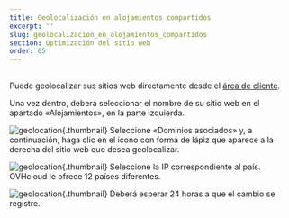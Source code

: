```yaml
---
title: Geolocalización en alojamientos compartidos
excerpt: ''
slug: geolocalizacion_en_alojamientos_compartidos
section: Optimización del sitio web
order: 05
---
```



## 
Puede geolocalizar sus sitios web directamente desde el [área de cliente](https://www.ovh.com/auth/?action=gotomanager&from=https://www.ovh.es/&ovhSubsidiary=es).

Una vez dentro, deberá seleccionar el nombre de su sitio web en el apartado «Alojamientos», en la parte izquierda.

![geolocation](images/2792.png){.thumbnail}
Seleccione «Dominios asociados» y, a continuación, haga clic en el icono con forma de lápiz que aparece a la derecha del sitio web que desea geolocalizar.

![geolocation](images/2793.png){.thumbnail}
Seleccione la IP correspondiente al país. OVHcloud le ofrece 12 países diferentes.

![geolocation](images/2794.png){.thumbnail}
Deberá esperar 24 horas a que el cambio se registre.

